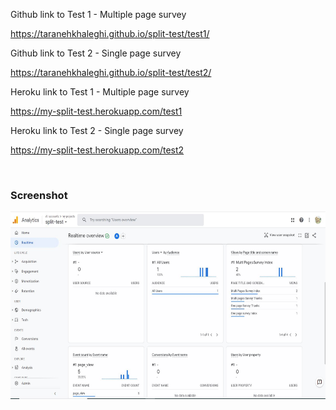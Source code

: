 Github link to Test 1 - Multiple page survey

https://taranehkhaleghi.github.io/split-test/test1/

Github link to Test 2 - Single page survey

https://taranehkhaleghi.github.io/split-test/test2/

Heroku link to Test 1 - Multiple page survey

https://my-split-test.herokuapp.com/test1

Heroku link to Test 2 - Single page survey

https://my-split-test.herokuapp.com/test2


<br/>
<h3>Screenshot</h3>
<img src="screenshot.JPG" height="300px"/>
